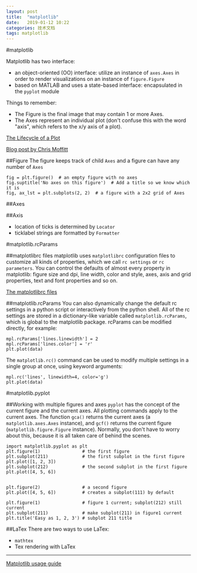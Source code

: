 ```yaml
---
layout: post
title:  "matplotlib"
date:   2019-01-12 10:22
categories: 技术文档
tags: matplotlib
---
```


#matplotlib

Matplotlib has two interface:

- an object-oriented (OO) interface: utilize an instance of `axes.Axes` in order to render visualizations on an instance of `figure.Figure`
- based on MATLAB and uses a state-based interface: encapsulated in the `pyplot` module

Things to remember:

- The Figure is the final image that may contain 1 or more Axes.
- The Axes represent an individual plot (don't confuse this with the word "axis", which refers to the x/y axis of a plot).

[The Lifecycle of a Plot](https://matplotlib.org/tutorials/introductory/lifecycle.html#sphx-glr-tutorials-introductory-lifecycle-py)

[Blog post by Chris Moffitt](http://pbpython.com/effective-matplotlib.html)

##Figure
The figure keeps track of child `Axes` and a figure can have any number of `Axes`

```
fig = plt.figure()  # an empty figure with no axes
fig.suptitle('No axes on this figure')  # Add a title so we know which it is
fig, ax_lst = plt.subplots(2, 2)  # a figure with a 2x2 grid of Axes
```

##Axes

##Axis
- location of ticks is determined by `Locator`
- ticklabel strings are formatted by `Formatter`


#matplotlib.rcParams

##matplotlibrc files
matplotlib uses `matplotlibrc` configuration files to customize all kinds of properties, which we call `rc settings` or `rc parameters`. You can control the defaults of almost every property in matplotlib: figure size and dpi, line width, color and style, axes, axis and grid properties, text and font properties and so on. 

[The matplotlibrc files](https://matplotlib.org/tutorials/introductory/customizing.html#customizing-with-matplotlibrc-files)

##matplotlib.rcParams
You can also dynamically change the default rc settings in a python script or interactively from the python shell. All of the rc settings are stored in a dictionary-like variable called `matplotlib.rcParams`, which is global to the matplotlib package. rcParams can be modified directly, for example:

```
mpl.rcParams['lines.linewidth'] = 2
mpl.rcParams['lines.color'] = 'r'
plt.plot(data)
```

The `matplotlib.rc()` command can be used to modify multiple settings in a single group at once, using keyword arguments:

```
mpl.rc('lines', linewidth=4, color='g')
plt.plot(data)
```

#matplotlib.pyplot

##Working with multiple figures and axes
`pyplot` has the concept of the current figure and the current axes. All plotting commands apply to the current axes. The function `gca()` returns the current axes (a `matplotlib.axes.Axes` instance), and `gcf()` returns the current figure (`matplotlib.figure.Figure` instance). Normally, you don't have to worry about this, because it is all taken care of behind the scenes. 

```
import matplotlib.pyplot as plt
plt.figure(1)                # the first figure
plt.subplot(211)             # the first subplot in the first figure
plt.plot([1, 2, 3])
plt.subplot(212)             # the second subplot in the first figure
plt.plot([4, 5, 6])


plt.figure(2)                # a second figure
plt.plot([4, 5, 6])          # creates a subplot(111) by default

plt.figure(1)                # figure 1 current; subplot(212) still current
plt.subplot(211)             # make subplot(211) in figure1 current
plt.title('Easy as 1, 2, 3') # subplot 211 title
```

##LaTex
There are two ways to use LaTex:

- `mathtex`
- Tex rendering with LaTex

---
[Matplotlib usage guide](https://matplotlib.org/tutorials/introductory/usage.html#sphx-glr-tutorials-introductory-usage-py)